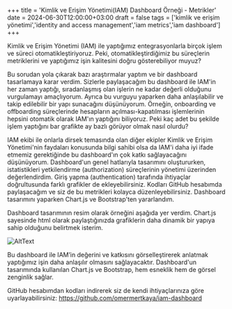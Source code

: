 
+++
title = 'Kimlik ve Erişim Yönetimi(IAM) Dashboard Örneği - Metrikler'
date = 2024-06-30T12:00:00+03:00
draft = false
tags = ['kimlik ve erişim yönetimi','identity and access management','iam metrics','iam dashboard']
+++


Kimlik ve Erişim Yönetimi (IAM) ile yaptığımız entegrasyonlarla birçok işlem ve süreci otomatikleştiriyoruz. Peki, otomatikleştirdiğimiz bu süreçlerin metriklerini ve yaptığımız işin kalitesini doğru gösterebiliyor muyuz?

Bu sorudan yola çıkarak bazı araştırmalar yaptım ve bir dashboard tasarlamaya karar verdim. Sizlerle paylaşacağım bu dashboard ile IAM'in her zaman yaptığı, sıradanlaşmış olan işlerin ne kadar değerli olduğunu vurgulamayı amaçlıyorum. Ayrıca bu vurguyu yaparken daha anlaşılabilir ve takip edilebilir bir yapı sunacağını düşünüyorum. Örneğin, onboarding ve offboarding süreçlerinde hesapların açılması-kapatılması işlemlerinin hepsini otomatik olarak IAM'ın yaptığını biliyoruz. Peki kaç adet bu şekilde işlem yaptığını bar grafikte ay bazlı görüyor olmak nasıl olurdu?

IAM ekibi ile onlarla dirsek temasında olan diğer ekipler Kimlik ve Erişim Yönetimi'nin faydaları konusunda bilgi sahibi olsa da IAM'i daha iyi ifade etmemiz gerektiğinde bu dashboard'ın çok katkı sağlayacağını düşünüyorum. Dashboard'un genel hatlarıyla tasarımını oluştururken, istatistikleri yetkilendirme (authorization) süreçlerinin yönetimi üzerinden değerlendirdim. Giriş yapma (authentication) tarafında ihtiyaçlar doğrultusunda farklı grafikler de ekleyebilirsiniz. Kodları GitHub hesabımda paylaşacağım ve siz de bu metrikleri kolayca düzenleyebilirsiniz. Dashboard tasarımını yaparken Chart.js ve Bootstrap'ten yararlandım.

Dashboard tasarımının resim olarak örneğini aşağıda yer verdim. Chart.js sayesinde html olarak paylaştığınızda grafiklerin daha dinamik bir yapıya sahip olduğunu belirtmek isterim.

<img src="/images/kimlik-ve-erisim-yonetimi-dashboard/Dashboard.png" alt="AltText">

Bu dashboard ile IAM’in değerini ve katkısını görselleştirerek anlatmak yaptığımız işin daha anlaşılır olmasını sağlayacaktır. Dashboard'un tasarımında kullanılan Chart.js ve Bootstrap, hem esneklik hem de görsel zenginlik sağlar.

GitHub hesabımdan kodları indirerek siz de kendi ihtiyaçlarınıza göre uyarlayabilirsiniz: https://github.com/omermertkaya/iam-dashboard

